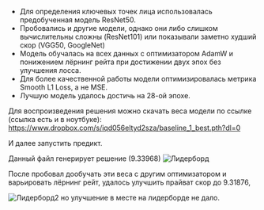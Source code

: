 * Для определения ключевых точек лица использовалась предобученная модель ResNet50.
* Пробовались и другие модели, однако они либо слишком вычислительны сложны (ResNet101) или показывали заметно худший скор 
(VGG50, GoogleNet)
* Модель обучалась на всех данных с оптимизатором AdamW и понижением лёрнинг рейта при достижении двух эпох без улучшения лосса.
* Для более качественной работы модели оптимизировалась метрика Smooth L1 Loss, а не MSE.
* Лучшую модель удалось достичь на 28-ой эпохе.

Для воспроизведения решения можно скачать веса модели по ссылке (ссылка есть и в ноутбуке):
https://www.dropbox.com/s/iqd056eltyd2sza/baseline_1_best.pth?dl=0

И далее запустить предикт.

Данный файл генерирует решение (9.33968)
![Лидерборд](https://i0.wampi.ru/2020/05/12/kaggle.png)

После пробовал дообучать эти веса с другим оптимизатором и варьировать лёрнинг рейт, удалось улучшить прайват скор до 9.31876, 

![Лидерборд2](https://i0.wampi.ru/2020/05/12/kaggle2.png)
но улучшение в месте на лидерборде не дало.
